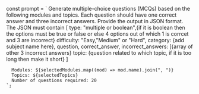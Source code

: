 const prompt = `
      Generate multiple-choice questions (MCQs) based on the following modules and topics. 
      Each question should have one correct answer and three incorrect answers. 
      Provide the output in JSON format.
      The JSON must contain 
      [
      type: "multiple or boolean",{if it is boolean then the options must be true or false or else 4 options out of which 1 is corrcet and 3 are incorrect}
      difficulty: "Easy,"Medium" or "Hard", 
      category: {add subject name here},
      question,
      correct_answer,
      incorrect_answers: [{array of other 3 incorrect answers}
      topic: {question related to which topic, if it is too long then make it short}
      ]

      Modules: ${selectedModules.map((mod) => mod.name).join(", ")}
      Topics: ${selectedTopics}
      Number of questions required: 20
    `;